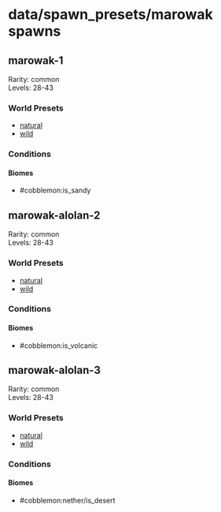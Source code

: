 # data/spawn_presets/marowak spawns  
  
## marowak-1  
Rarity: common  
Levels: 28-43  
  
### World Presets  
* [natural](/data/world_presets/natural.md)  
* [wild](/data/world_presets/wild.md)  
  
### Conditions  
  
#### Biomes  
  * #cobblemon:is_sandy
  
  
## marowak-alolan-2  
Rarity: common  
Levels: 28-43  
  
### World Presets  
* [natural](/data/world_presets/natural.md)  
* [wild](/data/world_presets/wild.md)  
  
### Conditions  
  
#### Biomes  
  * #cobblemon:is_volcanic
  
  
## marowak-alolan-3  
Rarity: common  
Levels: 28-43  
  
### World Presets  
* [natural](/data/world_presets/natural.md)  
* [wild](/data/world_presets/wild.md)  
  
### Conditions  
  
#### Biomes  
  * #cobblemon:nether/is_desert
  

